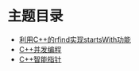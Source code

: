 # 主题目录

+ [利用C++的rfind实现startsWith功能](std-string-starts-with.md)
+ [C++并发编程](all-about-concurrent-in-cplusplus.md)
+ [C++智能指针](all-about-smart-pointers-in-cplusplus.md)

